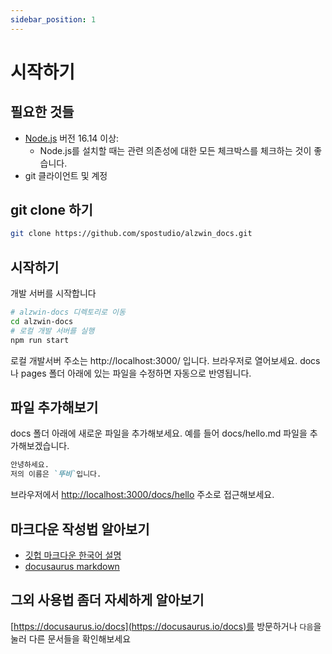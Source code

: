 ```yaml
---
sidebar_position: 1
---
```


# 시작하기
## 필요한 것들

- [Node.js](https://nodejs.org/en/download/) 버전 16.14 이상:
  - Node.js를 설치할 때는 관련 의존성에 대한 모든 체크박스를 체크하는 것이 좋습니다.
- git 클라이언트 및 계정

## git clone 하기

```bash
git clone https://github.com/spostudio/alzwin_docs.git
```

## 시작하기

개발 서버를 시작합니다

```bash
# alzwin-docs 디렉토리로 이동
cd alzwin-docs
# 로컬 개발 서버를 실행
npm run start
```
로컬 개발서버 주소는 http://localhost:3000/ 입니다. 브라우저로 열어보세요.
docs나 pages 폴더 아래에 있는 파일을 수정하면 자동으로 반영됩니다.

## 파일 추가해보기

docs 폴더 아래에 새로운 파일을 추가해보세요. 예를 들어 docs/hello.md 파일을 추가해보겠습니다.

```markdown
안녕하세요.
저의 이름은 `뚜비`입니다.
```

브라우저에서 [http://localhost:3000/docs/hello](http://localhost:3000/docs/hello) 주소로 접근해보세요.

## 마크다운 작성법 알아보기
- [깃헙 마크다운 한국어 설명](https://docs.github.com/ko/get-started/writing-on-github/getting-started-with-writing-and-formatting-on-github/basic-writing-and-formatting-syntax)
- [docusaurus markdown](https://docusaurus.io/ko/docs/markdown-features)

## 그외 사용법 좀더 자세하게 알아보기
[https://docusaurus.io/docs](https://docusaurus.io/docs)를 방문하거나 `다음`을 눌러 다른 문서들을 확인해보세요


